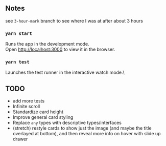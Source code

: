 
## Notes

see `3-hour-mark` branch to see where I was at after about 3 hours

### `yarn start`

Runs the app in the development mode.\
Open [http://localhost:3000](http://localhost:3000) to view it in the browser.

### `yarn test`

Launches the test runner in the interactive watch mode.\

## TODO

- add more tests
- Infinite scroll
- Standardize card height
- Improve general card styling
- Replace `any` types with descriptive types/interfaces
- (stretch) restyle cards to show just the image (and maybe the title overlayed at bottom), and then reveal more info on hover with slide up drawer

